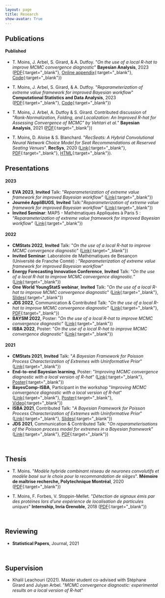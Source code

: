 ```yaml
---
layout: page
title: Research
show-avatar: True
---
```


## Publications


#### Published

* T. Moins, J. Arbel, S. Girard, & A. Dutfoy. "*On the use of a local R-hat to improve MCMC convergence diagnostic*" **Bayesian Analysis**, 2023 ([PDF](https://arxiv.org/abs/2205.06694){:target="_blank"}, [Online appendix](https://theomoins.github.io/localrhat/Simulations.html){:target="_blank"}, [Code](https://github.com/TheoMoins/localrhat){:target="_blank"})

* T. Moins, J. Arbel, S. Girard, & A. Dutfoy. "*Reparameterization of extreme value framework for improved Bayesian workflow*" **Computational Statistics and Data Analysis**, 2023 ([PDF](https://arxiv.org/abs/2210.05224){:target="_blank"}, [Code](https://github.com/TheoMoins/ExtremesPyMC){:target="_blank"})

* T. Moins, J. Arbel, A. Dutfoy & S. Girard. Contributed discussion of "*Rank-Normalization, Folding, and Localization: An Improved R-hat for Assessing Convergence of MCMC" by Vehtari et al.*" **Bayesian Analysis**, 2021 ([PDF](https://hal.inria.fr/hal-03222934){:target="_blank"})

* T. Moins, D. Aloise & S. Blanchard. "*RecSeats: A Hybrid Convolutional Neural Network Choice Model for Seat Recommendations at Reserved Seating Venues*". **RecSys**, 2020 ([Link](https://recsys.acm.org/recsys20/){:target="_blank"}, [PDF](http://www.perceptionstudies.com/papers/Moins_2020.pdf){:target="_blank"}, [HTML](https://dl.acm.org/doi/fullHtml/10.1145/3383313.3412263){:target="_blank"}).


## Presentations

#### 2023

* **EVA 2023**, **Invited** Talk: "*Reparameterization of extreme value framework for improved Bayesian workflow*" ([Link](https://dec.unibocconi.eu/research/extreme-value-analysis-eva-2023){:target="_blank"})
* **Journée AppliBUGS**, **Invited** Talk:"*Reparameterization of extreme value framework for improved Bayesian workflow*" ([Link](https://applibugs.mathnum.inrae.fr/){:target="_blank"})
* **Invited Seminar**: MAP5 - Mathématiques Appliquées à Paris 5 : "*Reparameterization of extreme value framework for improved Bayesian workflow*" ([Link](https://map5.mi.parisdescartes.fr/events/theo-moins-statify-inria-grenoble-rhone-alpes/){:target="_blank"})


#### 2022

* **CMStats 2022**, **Invited** Talk: "*On the use of a local R-hat to improve MCMC convergence diagnostic*" ([Link](http://www.cmstatistics.org/CMStatistics2022/){:target="_blank"})
* **Invited Seminar**: Laboratoire de Mathématiques de Besançon (Université de Franche Comté) : "*Reparameterization of extreme value framework for improved Bayesian workflow*"
* **Energy Forecasting Innovation Conference**, **Invited** Talk: "*On the use of a local R-hat to improve MCMC convergence diagnostic.*" ([Link](https://www.kcl.ac.uk/events/energy-forecasting-innovation-conference-building-capacity-from-modern-statistical-methodology){:target="_blank"})
* **One World YoungStatS webinar**, **Invited** Talk: "*On the use of a local R-hat to improve MCMC convergence diagnostic*" ([Link](https://youngstats.github.io/post/2022/02/08/recent-advances-in-approximate-bayesian-inference/){:target="_blank"}, [Slides](https://drive.google.com/file/d/1d-eT9CjudhQkanRBXJZOI6lxPZb5dFfX/view){:target="_blank"}) 
* **JDS 2022**, Communication & Contributed Talk: "*On the use of a local R-hat to improve MCMC convergence diagnostic*" ([Link](https://jds22.sciencesconf.org/){:target="_blank"}, [PDF](https://hal.inria.fr/hal-03683927/document){:target="_blank"})
* **BAYSM 2022**, Poster: "*On the use of a local R-hat to improve MCMC convergence diagnostic*" ([Link](https://events.stat.uconn.edu/BAYSM2022){:target="_blank"})
* **ISBA 2022**, Poster: "*On the use of a local R-hat to improve MCMC convergence diagnostic*" ([Link](https://isbawebmaster.github.io/ISBA2022){:target="_blank"}) 


#### 2021


* **CMStats 2021**, **Invited** Talk: "*A Bayesian Framework for Poisson Process Characterization of Extremes with Uninformative Prior*" ([Link](http://www.cmstatistics.org/conferences.php){:target="_blank"})
* **End-to-end Bayesian learning**, Poster: "*Improving MCMC convergence diagnostic with a local version of R-hat*" ([Link](https://bayesatcirm.github.io/){:target="_blank"}, [Poster](https://drive.google.com/file/d/1l0tJHSJiYhQ_eUmlAFaPA5-an9-Rgd_B/view){:target="_blank"})
* **BayesComp-ISBA**, Participant in the workshop "*Improving MCMC convergence diagnostic with a local version of R-hat*" ([Link](https://bayescomp-isba.github.io/measuringquality.html){:target="_blank"}, [Poster](https://drive.google.com/file/d/1l0tJHSJiYhQ_eUmlAFaPA5-an9-Rgd_B/view){:target="_blank"}, [Video](https://www.youtube.com/watch?v=9xTpshbKO1g){:target="_blank"})
* **ISBA 2021**, Contributed Talk: "*A Bayesian Framework for Poisson Process Characterization of Extremes with Uninformative Prior*" ([Link](https://events.stat.uconn.edu/ISBA2021/){:target="_blank"}, [Slides](https://hal.inria.fr/hal-03347871/document){:target="_blank"}) 
* **JDS 2021**, Communication & Contributed Talk: "*On reparameterisations of the Poisson process model for extremes in a Bayesian framework*" ([Link](https://jds2021.sciencesconf.org/){:target="_blank"}, [PDF](https://hal.inria.fr/hal-03264261/document){:target="_blank"})

<p>&nbsp;</p>


## Thesis

* T. Moins. "*Modèle hybride combinant réseau de neurones convolutifs et modèle basé sur le choix pour la recommandation de sièges*". **Mémoire de maîtrise recherche, Polytechnique Montréal**, 2020 ([PDF](https://publications.polymtl.ca/5336/){:target="_blank"})

* T. Moins, F. Forbes, V. Stoppin-Mellet. "*Détection de signaux émis par des protéines lors d’une expérience de localisation de particules uniques*" **Internship, Inria Grenoble**, 2018 ([PDF](https://hal.inria.fr/hal-02970036){:target="_blank"}) 

<p>&nbsp;</p>

## Reviewing

* **Statistical Papers**, Journal, 2021

<p>&nbsp;</p>


## Supervision

* Khalil Leachouri (2021). Master student co-advised with Stéphane Girard and Julyan Arbel. "*MCMC convergence diagnostic: experimental results on a local version of R-hat*"
